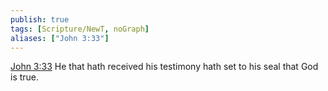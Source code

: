 ```yaml
---
publish: true
tags: [Scripture/NewT, noGraph]
aliases: ["John 3:33"]
---
```

[John 3:33](https://churchofjesuschrist.org/study/scriptures/nt/john/3?lang=eng&id=p33#p33) He that hath received his testimony hath set to his seal that God is true.
